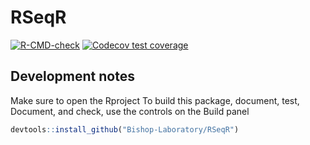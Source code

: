 # RSeqR

<!-- badges: start -->
[![R-CMD-check](https://github.com/Bishop-Laboratory/RSeqR/workflows/R-CMD-check/badge.svg)](https://github.com/Bishop-Laboratory/RSeqR/actions)
[![Codecov test coverage](https://codecov.io/gh/Bishop-Laboratory/RSeqR/branch/main/graph/badge.svg)](https://codecov.io/gh/Bishop-Laboratory/RSeqR?branch=main)
<!-- badges: end -->

## Development notes
Make sure to open the Rproject 
To build this package, document, test, Document, and check, use the controls on the Build panel

```R
devtools::install_github("Bishop-Laboratory/RSeqR")
```




